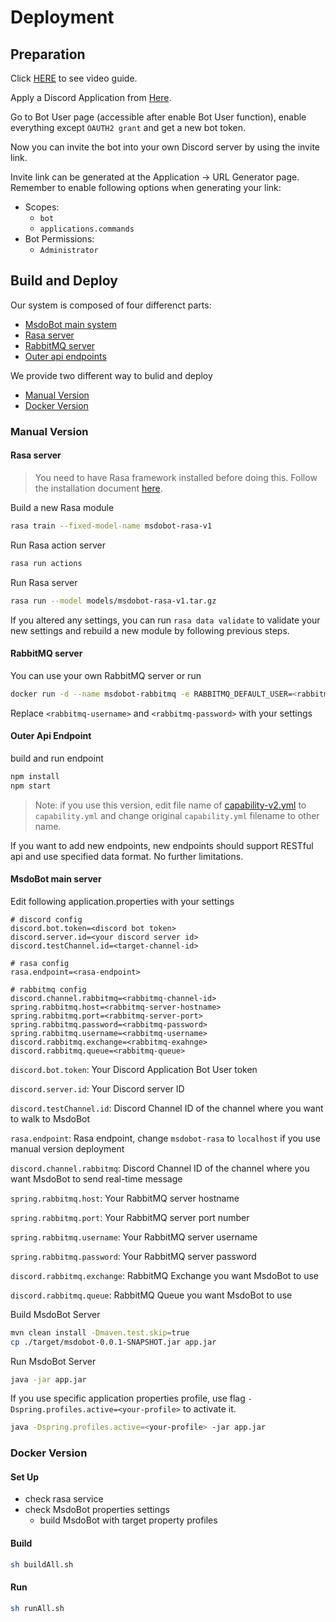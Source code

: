# Deployment

## Preparation

Click [HERE](https://youtu.be/0EUTE8R4EU8) to see video guide.

Apply a Discord Application from [Here](https://discord.com/developers/applications).

Go to Bot User page (accessible after enable Bot User function), enable everything except `OAUTH2 grant` and get a new bot token.

Now you can invite the bot into your own Discord server by using the invite link.

Invite link can be generated at the Application -> URL Generator page. Remember to enable following options when generating your link:

- Scopes:
  - `bot`
  - `applications.commands`
- Bot Permissions:
  - `Administrator`

## Build and Deploy

Our system is composed of four differenct parts:

- [MsdoBot main system](#manual_msdobot)
- [Rasa server](#manual_rasa)
- [RabbitMQ server](#manual_rabbit)
- [Outer api endpoints](#manual_outer)

We provide two different way to bulid and deploy

- [Manual Version](#manual)
- [Docker Version](#docker)

### Manual Version<span id="manual"></span>

#### Rasa server<span id="manual_rasa"></span>

> You need to have Rasa framework installed before doing this. Follow the installation document [here](https://rasa.com/docs/rasa/installation/).

Build a new Rasa module

```bash
rasa train --fixed-model-name msdobot-rasa-v1
```

Run Rasa action server

```bash
rasa run actions
```

Run Rasa server

```bash
rasa run --model models/msdobot-rasa-v1.tar.gz
```

If you altered any settings, you can run `rasa data validate` to validate your new settings and rebuild a new module by following previous steps.

#### RabbitMQ server<span id="manual_rabbit"></span>

You can use your own RabbitMQ server or run

```bash
docker run -d --name msdobot-rabbitmq -e RABBITMQ_DEFAULT_USER=<rabbitmq-username> -e RABBITMQ_DEFAULT_PASS=<rabbitmq-password> -p "5672:5672" -p "15672:15672" rabbitmq:3-management
```

Replace `<rabbitmq-username>` and `<rabbitmq-password>` with your settings

#### Outer Api Endpoint<span id="manual_outer"></span>

build and run endpoint

```bash
npm install
npm start
```

> Note: if you use this version, edit file name of [capability-v2.yml](./MsdoBot/src/resources/../main/resources/static/capability-v2.yml) to `capability.yml` and change original `capability.yml` filename to other name.

If you want to add new endpoints, new endpoints should support RESTful api and use specified data format. No further limitations.

#### MsdoBot main server<span id="manual_msdobot"></span>

Edit following application.properties with your settings

```
# discord config
discord.bot.token=<discord bot token>
discord.server.id=<your discord server id>
discord.testChannel.id=<target-channel-id>

# rasa config
rasa.endpoint=<rasa-endpoint>

# rabbitmq config
discord.channel.rabbitmq=<rabbitmq-channel-id>
spring.rabbitmq.host=<rabbitmq-server-hostname>
spring.rabbitmq.port=<rabbitmq-server-port>
spring.rabbitmq.password=<rabbitmq-password>
spring.rabbitmq.username=<rabbitmq-username>
discord.rabbitmq.exchange=<rabbitmq-exahnge>
discord.rabbitmq.queue=<rabbitmq-queue>
```

`discord.bot.token`: Your Discord Application Bot User token

`discord.server.id`: Your Discord server ID

`discord.testChannel.id`: Discord Channel ID of the channel where you want to walk to MsdoBot

`rasa.endpoint`: Rasa endpoint, change `msdobot-rasa` to `localhost` if you use manual version deployment

`discord.channel.rabbitmq`: Discord Channel ID of the channel where you want MsdoBot to send real-time message

`spring.rabbitmq.host`: Your RabbitMQ server hostname

`spring.rabbitmq.port`: Your RabbitMQ server port number

`spring.rabbitmq.username`: Your RabbitMQ server username

`spring.rabbitmq.password`: Your RabbitMQ server password

`discord.rabbitmq.exchange`: RabbitMQ Exchange you want MsdoBot to use

`discord.rabbitmq.queue`: RabbitMQ Queue you want MsdoBot to use

Build MsdoBot Server

```bash
mvn clean install -Dmaven.test.skip=true
cp ./target/msdobot-0.0.1-SNAPSHOT.jar app.jar
```

Run MsdoBot Server

```bash
java -jar app.jar
```

If you use specific application properties profile, use flag `-Dspring.profiles.active=<your-profile>` to activate it.

```bash
java -Dspring.profiles.active=<your-profile> -jar app.jar
```

### Docker Version<span id="docker"></span>

#### Set Up

- check rasa service
- check MsdoBot properties settings
  - build MsdoBot with target property profiles

#### Build

```bash
sh buildAll.sh
```

#### Run

```bash
sh runAll.sh
```

